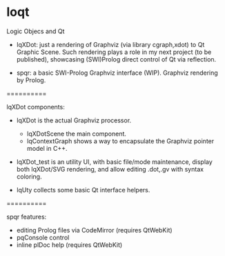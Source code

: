 loqt
====

Logic Objecs and Qt

+ lqXDot: just a rendering of Graphviz (via library cgraph,xdot) to Qt Graphic Scene.
  Such rendering plays a role in my next project (to be published), showcasing (SWI)Prolog direct control of Qt via reflection.

+ spqr: a basic SWI-Prolog Graphviz interface (WIP).
  Graphviz rendering by Prolog.

==========

lqXDot components:

+ lqXDot is the actual Graphviz processor.
  + lqXDotScene the main component.
  + lqContextGraph shows a way to encapsulate the Graphviz pointer model in C++.

+ lqXDot_test is an utility UI,
  with basic file/mode maintenance,
  display both lqXDot/SVG rendering,
  and allow editing .dot,.gv with syntax coloring.

+ lqUty collects some basic Qt interface helpers.

==========

spqr features:

+ editing Prolog files via CodeMirror (requires QtWebKit)
+ pqConsole control
+ inline plDoc help (requires QtWebKit)
